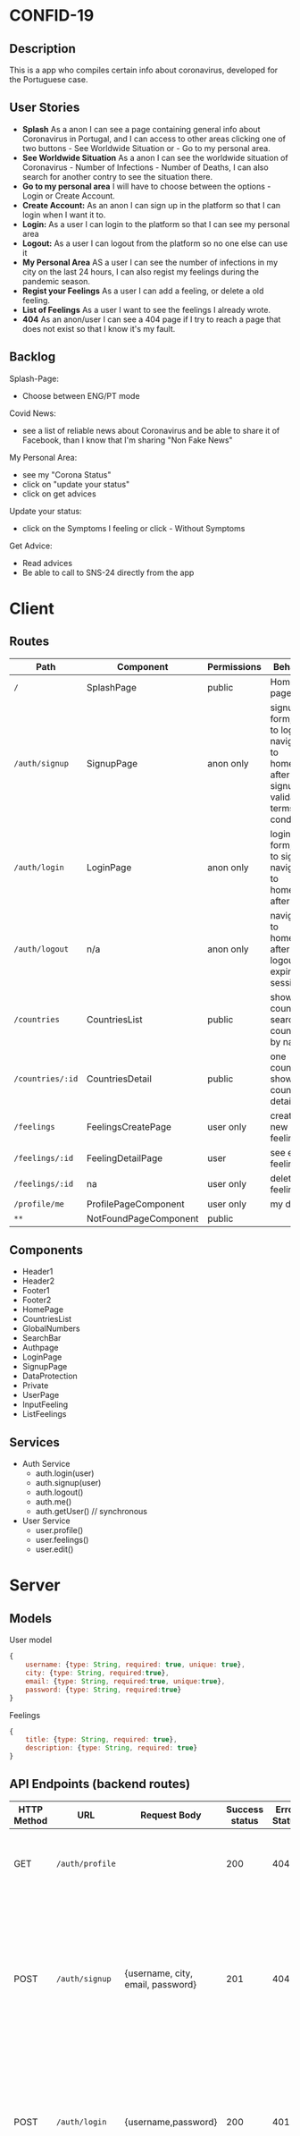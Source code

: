 # CONFID-19
## Description
This is a app who compiles certain info about coronavirus, developed for the Portuguese case.
## User Stories
- **Splash** As a anon I can see a page containing general info about Coronavirus in Portugal, and I can access to other areas clicking one of two buttons - See Worldwide Situation or - Go to my personal area.
- **See Worldwide Situation** As a anon I can see the worldwide situation of Coronavirus - Number of Infections - Number of Deaths, I can also search for another contry to see the situation there.
- **Go to my personal area** I will have to choose between the options - Login or Create Account.  
- **Create Account:** As an anon I can sign up in the platform so that I can login when I want it to.
- **Login:** As a user I can login to the platform so that I can see my personal area
- **Logout:** As a user I can logout from the platform so no one else can use it
- **My Personal Area** AS a user I can see the number of infections in my city on the last 24 hours, I can also regist my feelings during the pandemic season.
- **Regist your Feelings** As a user I can add a feeling, or delete a old feeling.
- **List of Feelings** As a user I want to see the feelings I already wrote. 
- **404** As an anon/user I can see a 404 page if I try to reach a page that does not exist so that I know it's my fault. 
## Backlog
Splash-Page:
- Choose between ENG/PT mode

Covid News:
- see a list of reliable news about Coronavirus and be able to share it of Facebook, than I know that I'm sharing "Non Fake News"

My Personal Area:
- see my "Corona Status"
- click on "update your status"
- click on get advices

Update your status:
- click on the Symptoms I feeling or click - Without Symptoms

Get Advice:
- Read advices
- Be able to call to SNS-24 directly from the app


# Client
## Routes
| Path | Component | Permissions | Behavior | 
|------|--------|--| -------|
| `/` | SplashPage| public <Route> | Home page|
| `/auth/signup` | SignupPage| anon only <AnonRoute> | signup form, link to login, navigate to homepage after signup, validate terms & conditions|
| `/auth/login` | LoginPage | anon only <AnonRoute> |login form, link to signup, navigate to homepage after login |
| `/auth/logout` | n/a| anon only | navigate to homepage after logout, expire session |
| `/countries` | CountriesList | public | shows all countries, search countries by name
| `/countries/:id` | CountriesDetail | public | one countrie, show one country detail
| `/feelings` | FeelingsCreatePage | user only | creates a new feeling
| `/feelings/:id` | FeelingDetailPage | user | see entire feeling, 
| `/feelings/:id` | na | user only | delete feelings
| `/profile/me` | ProfilePageComponent | user only | my details
| `**` | NotFoundPageComponent | public | 
## Components
- Header1
- Header2
- Footer1
- Footer2
- HomePage
- CountriesList
- GlobalNumbers
- SearchBar
- Authpage
- LoginPage
- SignupPage
- DataProtection
- Private
- UserPage
- InputFeeling
- ListFeelings
## Services
- Auth Service
  - auth.login(user)
  - auth.signup(user)
  - auth.logout()
  - auth.me()
  - auth.getUser() // synchronous
- User Service
  - user.profile()
  - user.feelings()
  - user.edit()


# Server
## Models
User model
```javascript
{
    username: {type: String, required: true, unique: true}, 
    city: {type: String, required:true}, 
    email: {type: String, required:true, unique:true},
    password: {type: String, required:true}
}
```
Feelings
```javascript
{
    title: {type: String, required: true},
    description: {type: String, required: true} 
}
```

## API Endpoints (backend routes)
| HTTP Method | URL | Request Body | Success status | Error Status | Description |
| ----------- | --- | ------------ | -------------- | ------------ | ----------- |
| GET | `/auth/profile` |   | 200 | 404 | Check if user is logged in and return profile page |
| POST | `/auth/signup` | {username, city, email, password} | 201 | 404 | Checks if fields not empty (422) and user not exists (409), then create user with encrypted password, and store user in session |
| POST | `/auth/login` | {username,password} | 200 | 401| Checks if fields not empty (422), if user exists (404), and if password matches (404), then stores user in session |
| POST | `/auth/logout` |   | 204 | 400 | Logs out the user |

## Links
### Trello/Kanban
[Link to your trello board](https://trello.com/b/qZdONyAK/confid-19)
### Figma
[Link to the Wireframes](https://www.figma.com/file/CloqECqoNGFQ1hSqa4VMwK/CONFID-19?node-id=0%3A1)
### Git
The url to your repository and to your deployed project
[Client repository Link](https://github.com/nuno-pacheco/confid-19)
[Server repository Link](http://github.com)
[Deploy Link](http://heroku.com)
### Slides
The url to your presentation slides
[Slides Link](http://slides.com)
The url to the product development
[Slides Link](https://docs.google.com/presentation/d/1fq_3l5_D9tjGaVz7lBsI3YACSJFa8WDyRbB3ybXnjVc/edit#slide=id.g9c512a804b_0_1)